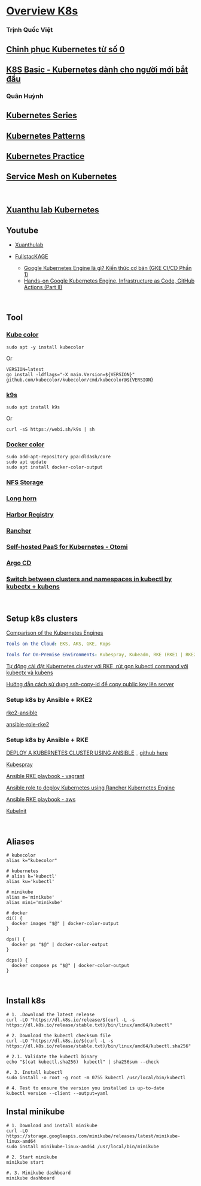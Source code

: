 # [Overview K8s](https://shipit.dev/posts/kubernetes-overview-diagrams.html)

### Trịnh Quốc Việt

## [Chinh phục Kubernetes từ số 0](https://viblo.asia/s/chinh-phuc-kubernetes-tu-so-0-GJ59jLJaKX2)

## [K8S Basic - Kubernetes dành cho người mới bắt đầu](https://viblo.asia/s/k8s-basic-kubernetes-danh-cho-nguoi-moi-bat-dau-pgjLN088432)

### Quân Huỳnh
## [Kubernetes Series](https://viblo.asia/s/kubernetes-series-bq5QL8QGlD8)

## [Kubernetes Patterns](https://viblo.asia/s/kubernetes-patterns-aGK7jPPx5j2)

## [Kubernetes Practice](https://viblo.asia/s/kubernetes-practice-rLZDX4DgZk0)

## [Service Mesh on Kubernetes](https://viblo.asia/s/service-mesh-on-kubernetes-PwlVmRvE45Z)

<br />

## [Xuanthu lab Kubernetes](https://xuanthulab.net/kubernetes/)

## Youtube

- [Xuanthulab](https://www.youtube.com/playlist?list=PLwJr0JSP7i8D-QS50lYsXpAg-jYoqxMVy)

- [FullstacKAGE](https://www.youtube.com/playlist?list=PL28xQzrHZLIWeRkVqP4NMpdySu279CoQj)

  + [Google Kubernetes Engine là gì? Kiến thức cơ bản (GKE CI/CD Phần 1)](https://www.youtube.com/watch?v=TQf3mpngNXE)
  + [Hands-on Google Kubernetes Engine, Infrastructure as Code, GitHub Actions (Part II)](https://www.youtube.com/watch?v=kaXEuToIFik)


<br />

## Tool

### [Kube color](https://github.com/hidetatz/kubecolor)

```
sudo apt -y install kubecolor
```

Or

```
VERSION=latest      
go install -ldflags="-X main.Version=${VERSION}" github.com/kubecolor/kubecolor/cmd/kubecolor@${VERSION}
```

### [k9s](https://k9scli.io/)

```
sudo apt install k9s
```

Or

```
curl -sS https://webi.sh/k9s | sh
```

### [Docker color](https://github.com/devemio/docker-color-output)

```
sudo add-apt-repository ppa:dldash/core
sudo apt update
sudo apt install docker-color-output
```

### [NFS Storage](https://viblo.asia/p/k8s-phan-3-cai-dat-storage-cho-k8s-dung-nfs-RnB5pAw7KPG)

### [Long horn](https://viblo.asia/p/k8s-phan-4-cai-dat-storage-cho-k8s-dung-longhorn-1Je5EAv45nL)

### [Harbor Registry](https://viblo.asia/p/k8s-phan-11-xay-dung-private-docker-registry-phuc-vu-cicd-voi-kubernetes-Qbq5QRQRKD8)

### [Rancher](https://viblo.asia/p/k8s-phan-2-cai-dat-kubernetes-cluster-va-rancher-m68Z0BL95kG)

### [Self-hosted PaaS for Kubernetes - Otomi](https://otomi.io/)

### [Argo CD](https://github.com/argoproj/argo-cd/)


### [Switch between clusters and namespaces in kubectl by kubectx + kubens](https://github.com/ahmetb/kubectx)

<br />

## Setup k8s clusters

[Comparison of the Kubernetes Engines](https://www.kloia.com/blog/comparison-of-the-kubernetes-engines)

```yml
Tools on the Cloud: EKS, AKS, GKE, Kops

Tools for On-Premise Environments: Kubespray, Kubeadm, RKE (RKE1 | RKE2), K3S
```

[Tự động cài đặt Kubernetes cluster với RKE, rút gọn kubectl command với kubectx và kubens](https://viblo.asia/p/tu-dong-cai-dat-kubernetes-cluster-voi-rke-rut-gon-kubectl-command-voi-kubectx-va-kubens-ByEZkoO2ZQ0)

[Hướng dẫn cách sử dụng ssh-copy-id để copy public key lên server](https://viblo.asia/p/huong-dan-cach-su-dung-ssh-copy-id-de-copy-public-key-len-server-bJzKmVjDZ9N)

### Setup k8s by Ansible + RKE2

[rke2-ansible](https://github.com/rancherfederal/rke2-ansible)

[ansible-role-rke2](https://github.com/lablabs/ansible-role-rke2)

### Setup k8s by Ansible + RKE

[DEPLOY A KUBERNETES CLUSTER USING ANSIBLE](https://buildvirtual.net/deploy-a-kubernetes-cluster-using-ansible/)
  _ [github here](https://github.com/buildvirtual-git/kubernetes/tree/main/ansible-deploy-k8s)

[Kubespray](https://github.com/kubernetes-sigs/kubesprayhttps://github.com/kloia/rke-ansible)

[Ansible RKE playbook - vagrant](https://github.com/LukeMwila/local-kubernetes-setup-with-rke-and-vagrant)

[Ansible role to deploy Kubernetes using Rancher Kubernetes Engine](https://github.com/cedadev/rke-ansible)

[Ansible RKE playbook - aws](https://github.com/kloia/rke-ansible)

[KubeInit](https://github.com/Kubeinit/kubeinit)

<br />

## Aliases

```
# kubecolor
alias k="kubecolor"

# kubernetes
# alias k='kubectl'
alias ku='kubectl'

# minikube
alias m='minikube'
alias mini='minikube'

# docker
di() {
  docker images "$@" | docker-color-output
}

dps() {
  docker ps "$@" | docker-color-output
}

dcps() {
  docker compose ps "$@" | docker-color-output
}
```

<br />

## Install k8s

```
# 1. .Download the latest release
curl -LO "https://dl.k8s.io/release/$(curl -L -s https://dl.k8s.io/release/stable.txt)/bin/linux/amd64/kubectl"

# 2. Download the kubectl checksum file
curl -LO "https://dl.k8s.io/$(curl -L -s https://dl.k8s.io/release/stable.txt)/bin/linux/amd64/kubectl.sha256"

# 2.1. Validate the kubectl binary
echo "$(cat kubectl.sha256)  kubectl" | sha256sum --check

#. 3. Install kubectl
sudo install -o root -g root -m 0755 kubectl /usr/local/bin/kubectl

# 4. Test to ensure the version you installed is up-to-date
kubectl version --client --output=yaml  
```

## Instal minikube

```
# 1. Download and install minikube
curl -LO https://storage.googleapis.com/minikube/releases/latest/minikube-linux-amd64
sudo install minikube-linux-amd64 /usr/local/bin/minikube

# 2. Start minikube
minikube start

#. 3. Minikube dashboard
minikube dashboard
```